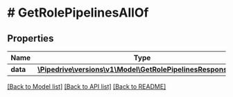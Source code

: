 # # GetRolePipelinesAllOf

## Properties

Name | Type | Description | Notes
------------ | ------------- | ------------- | -------------
**data** | [**\Pipedrive\versions\v1\Model\GetRolePipelinesResponseData**](GetRolePipelinesResponseData.md) |  | [optional]

[[Back to Model list]](../README.md#documentation-for-models) [[Back to API list]](../README.md#documentation-for-api-endpoints) [[Back to README]](../README.md)
